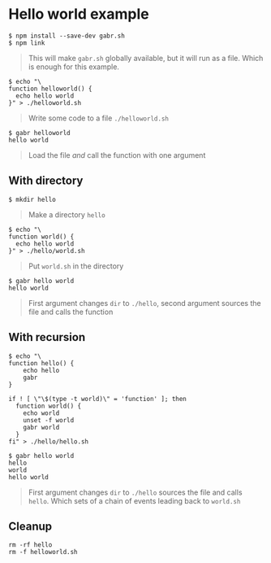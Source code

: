 # Hello world example
```shell
$ npm install --save-dev gabr.sh
$ npm link
```
> This will make `gabr.sh` globally available, but it will run as a file.
> Which is enough for this example.

```shell
$ echo "\
function helloworld() {
  echo hello world
}" > ./helloworld.sh
```
> Write some code to a file `./helloworld.sh`

```shell
$ gabr helloworld
hello world
```
> Load the file *and* call the function with one argument

## With directory
```shell
$ mkdir hello
```
> Make a directory `hello`

```shell
$ echo "\
function world() {
  echo hello world
}" > ./hello/world.sh
```
> Put `world.sh` in the directory

```shell
$ gabr hello world
hello world
```
> First argument changes `dir` to `./hello`, second argument sources the file and calls the function

## With recursion
```shell
$ echo "\
function hello() {
    echo hello
    gabr
}

if ! [ \"\$(type -t world)\" = 'function' ]; then
  function world() {
    echo world
    unset -f world
    gabr world
  }
fi" > ./hello/hello.sh
```
```shell
$ gabr hello world
hello
world
hello world
```
> First argument changes `dir` to `./hello` sources the file and calls `hello`.
> Which sets of a chain of events leading back to `world.sh`

## Cleanup
```shell
rm -rf hello
rm -f helloworld.sh
```
